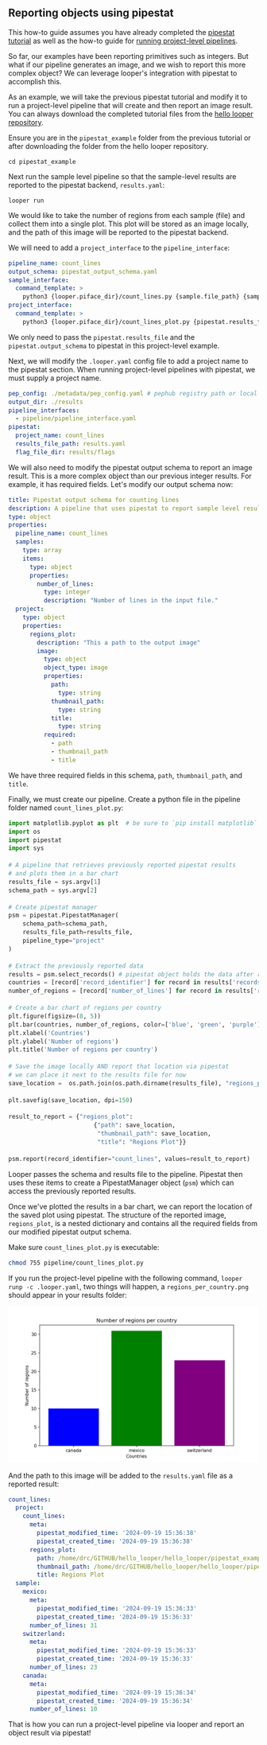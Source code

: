 
## Reporting objects using pipestat

This how-to guide assumes you have already completed the [pipestat tutorial](../tutorial/pipestat.md) as well as the how-to guide for [running project-level pipelines](project-level-pipelines.md).

So far, our examples have been reporting primitives such as integers. But what if our pipeline generates an image, and we wish to report this more complex object? We can leverage looper's integration with pipestat to accomplish this.

As an example, we will take the previous pipestat tutorial and modify it to run a project-level pipeline that will create and then report an image result. You can always download the completed tutorial files from the [hello looper repository](https://github.com/pepkit/hello_looper).


Ensure you are in the `pipestat_example` folder from the previous tutorial or after downloading the folder from the hello looper repository.

```shell
cd pipestat_example
```

Next run the sample level pipeline so that the sample-level results are reported to the pipestat backend, `results.yaml`:

```shell
looper run
```

We would like to take the number of regions from each sample (file) and collect them into a single plot. This plot will be stored as an image locally, and the path of this image will be reported to the pipestat backend.


We will need to add a `project_interface` to the `pipeline_interface`:

```yaml title="pipeline_interface.yaml" hl_lines="6-9"
pipeline_name: count_lines
output_schema: pipestat_output_schema.yaml
sample_interface:
  command_template: >
    python3 {looper.piface_dir}/count_lines.py {sample.file_path} {sample.sample_name} {pipestat.results_file} {pipestat.output_schema}
project_interface:
  command_template: >
    python3 {looper.piface_dir}/count_lines_plot.py {pipestat.results_file} {pipestat.output_schema}
```

We only need to pass the `pipestat.results_file` and the `pipestat.output_schema` to pipestat in this project-level example.

Next, we will modify the `.looper.yaml` config file to add a project name to the pipestat section. When running project-level pipelines with pipestat, we must supply a project name.

```yaml title=".looper.yaml" hl_lines="6"
pep_config: ./metadata/pep_config.yaml # pephub registry path or local path
output_dir: ./results
pipeline_interfaces:
  - pipeline/pipeline_interface.yaml
pipestat:
  project_name: count_lines
  results_file_path: results.yaml
  flag_file_dir: results/flags
```

We will also need to modify the pipestat output schema to report an image result. This is a more complex object than our previous integer results. For example, it has required fields. Let's modify our output schema now:

```yaml title="pipestat_output_schema.yaml" hl_lines="14-33"
title: Pipestat output schema for counting lines
description: A pipeline that uses pipestat to report sample level results.
type: object
properties:
  pipeline_name: count_lines
  samples:
    type: array
    items:
      type: object
      properties:
        number_of_lines:
          type: integer
          description: "Number of lines in the input file."
  project:
    type: object
    properties:
      regions_plot:
        description: "This a path to the output image"
        image:
          type: object
          object_type: image
          properties:
            path:
              type: string
            thumbnail_path:
              type: string
            title:
              type: string
          required:
            - path
            - thumbnail_path
            - title
```
We have three required fields in this schema, `path`, `thumbnail_path`, and `title`.

Finally, we must create our pipeline. Create a python file in the pipeline folder named `count_lines_plot.py`:

```py title="count_lines_plot.py"
import matplotlib.pyplot as plt  # be sure to `pip install matplotlib`
import os
import pipestat
import sys

# A pipeline that retrieves previously reported pipestat results
# and plots them in a bar chart
results_file = sys.argv[1]
schema_path = sys.argv[2]

# Create pipestat manager
psm = pipestat.PipestatManager(
    schema_path=schema_path,
    results_file_path=results_file,
    pipeline_type="project"
)

# Extract the previously reported data
results = psm.select_records() # pipestat object holds the data after reading the results file
countries = [record['record_identifier'] for record in results['records']]
number_of_regions = [record['number_of_lines'] for record in results['records']]

# Create a bar chart of regions per country
plt.figure(figsize=(8, 5))
plt.bar(countries, number_of_regions, color=['blue', 'green', 'purple'])
plt.xlabel('Countries')
plt.ylabel('Number of regions')
plt.title('Number of regions per country')

# Save the image locally AND report that location via pipestat
# we can place it next to the results file for now
save_location =  os.path.join(os.path.dirname(results_file), "regions_per_country.png")

plt.savefig(save_location, dpi=150)

result_to_report = {"regions_plot":
                        {"path": save_location,
                         "thumbnail_path": save_location,
                         "title": "Regions Plot"}}

psm.report(record_identifier="count_lines", values=result_to_report)
```


Looper passes the schema and results file to the pipeline. Pipestat then uses these items to create a PipestatManager object (`psm`) which can access the previously reported results.
  
Once we've plotted the results in a bar chart, we can report the location of the saved plot using pipestat. The structure of the reported image, `regions_plot`, is a nested dictionary and contains all the required fields from our modified pipestat output schema.


Make sure `count_lines_plot.py` is executable:

```sh
chmod 755 pipeline/count_lines_plot.py
```


If you run the project-level pipeline with the following command,
`looper runp -c .looper.yaml`, two things will happen, a `regions_per_country.png` should appear in your results folder:

![Generated image](../img/regions_per_country.png)

And the path to this image will be added to the `results.yaml` file as a reported result:

```yaml title="results.yaml" hl_lines="7-10"
count_lines:
  project:
    count_lines:
      meta:
        pipestat_modified_time: '2024-09-19 15:36:38'
        pipestat_created_time: '2024-09-19 15:36:38'
      regions_plot:
        path: /home/drc/GITHUB/hello_looper/hello_looper/pipestat_example/./results/count_lines/regions_per_country.png
        thumbnail_path: /home/drc/GITHUB/hello_looper/hello_looper/pipestat_example/./results/count_lines/regions_per_country.png
        title: Regions Plot
  sample:
    mexico:
      meta:
        pipestat_modified_time: '2024-09-19 15:36:33'
        pipestat_created_time: '2024-09-19 15:36:33'
      number_of_lines: 31
    switzerland:
      meta:
        pipestat_modified_time: '2024-09-19 15:36:33'
        pipestat_created_time: '2024-09-19 15:36:33'
      number_of_lines: 23
    canada:
      meta:
        pipestat_modified_time: '2024-09-19 15:36:34'
        pipestat_created_time: '2024-09-19 15:36:34'
      number_of_lines: 10

```

That is how you can run a project-level pipeline via looper and report an object result via pipestat!